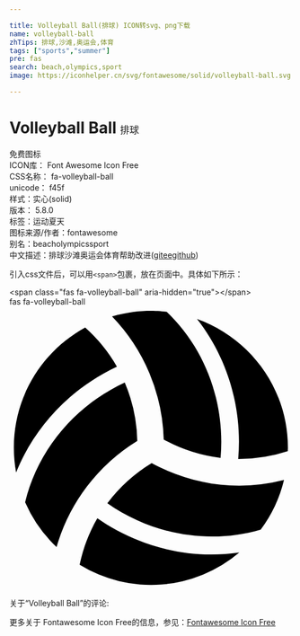 ```yaml
---

title: Volleyball Ball(排球) ICON转svg、png下载
name: volleyball-ball
zhTips: 排球,沙滩,奥运会,体育
tags: ["sports","summer"]
pre: fas
search: beach,olympics,sport
image: https://iconhelper.cn/svg/fontawesome/solid/volleyball-ball.svg

---
```


# Volleyball Ball  <small style="font-size: 60%;font-weight: 100">排球</small>


<div class="detail-page">
<p>
<span><span class="badge-success badge">免费图标</span> </span>
<br/>
<span>
ICON库：
<span class="badge-secondary badge">Font Awesome Icon Free</span> 
</span>
<br/>
<span>
CSS名称：
<span class="badge-secondary badge">fa-volleyball-ball</span> 
</span>
<br/>
<span>
unicode：
<span class="badge-secondary badge">f45f</span> 
<copy-btn content='f45f' btn-title=""></copy-btn>
<copy-btn :content='String.fromCodePoint(parseInt("f45f", 16))' btn-title="复制U"></copy-btn>
</span><br/><span>样式：<span class="badge-light badge">实心(solid)</span></span>
<br/>
<span>
版本：
<span class="badge-secondary badge">5.8.0</span> 
</span><br/><span>标签：<span class="badge-light badge"><router-link to="/tags/sports.html">运动</router-link></span><span class="badge-light badge"><router-link to="/tags/summer.html">夏天</router-link></span></span>
<br/>
<span>图标来源/作者：<span class="badge-light badge">fontawesome</span></span> 
<br/>
<span>别名：<span class="badge-light badge">beach</span><span class="badge-light badge">olympics</span><span class="badge-light badge">sport</span></span><br/><span class="zh-detail">中文描述：<span class="badge-primary badge">排球</span><span class="badge-primary badge">沙滩</span><span class="badge-primary badge">奥运会</span><span class="badge-primary badge">体育</span><span class="help-link"><span>帮助改进</span>(<a href="https://gitee.com/liuwave/icon-helper/edit/master/json/fontawesome/solid/volleyball-ball.json" target="_blank" rel="noopener noreferrer">gitee</a><a href="https://github.com/liuwave/icon-helper/edit/master/json/fontawesome/solid/volleyball-ball.json" target="_blank" rel="noopener noreferrer">github</a></span>)</span><br/>
</p>
</div>
<div class="alert alert-dark">
  <i class="fas fa-volleyball-ball fa-xs"></i>
  <i class="fas fa-volleyball-ball fa-sm"></i>
  <i class="fas fa-volleyball-ball fa-lg"></i>
  <i class="fas fa-volleyball-ball fa-2x"></i>
  <i class="fas fa-volleyball-ball fa-3x"></i>
  <i class="fas fa-volleyball-ball fa-5x"></i>
  <i class="fas fa-volleyball-ball fa-7x"></i>
</div>
<div>
  <p>引入css文件后，可以用<code>&lt;span&gt;</code>包裹，放在页面中。具体如下所示：    
  </p>
  <div class="alert alert-primary" style="font-size: 14px">
    &lt;span class="fas fa-volleyball-ball" aria-hidden="true"&gt;&lt;/span&gt;
    <copy-btn content='<span class="fas fa-volleyball-ball" aria-hidden="true"></span>'></copy-btn>
  </div>
  <div class="alert alert-secondary">
    <i class="fas fa-volleyball-ball"
    style="font-size: 24px"
    aria-hidden="true"></i> fas fa-volleyball-ball
    <copy-btn content="fas fa-volleyball-ball" btn-title="复制图标名称"></copy-btn>
  </div>
</div>
<div id="svg" class="svg-wrap">
<svg xmlns="http://www.w3.org/2000/svg" viewBox="0 0 512 512"><path d="M231.39 243.48a285.56 285.56 0 0 0-22.7-105.7c-90.8 42.4-157.5 122.4-180.3 216.8a249 249 0 0 0 56.9 81.1 333.87 333.87 0 0 1 146.1-192.2zm-36.9-134.4a284.23 284.23 0 0 0-57.4-70.7c-91 49.8-144.8 152.9-125 262.2 33.4-83.1 98.4-152 182.4-191.5zm187.6 165.1c8.6-99.8-27.3-197.5-97.5-264.4-14.7-1.7-51.6-5.5-98.9 8.5A333.87 333.87 0 0 1 279.19 241a285 285 0 0 0 102.9 33.18zm-124.7 9.5a286.33 286.33 0 0 0-80.2 72.6c82 57.3 184.5 75.1 277.5 47.8a247.15 247.15 0 0 0 42.2-89.9 336.1 336.1 0 0 1-80.9 10.4c-54.6-.1-108.9-14.1-158.6-40.9zm-98.3 99.7c-15.2 26-25.7 54.4-32.1 84.2a247.07 247.07 0 0 0 289-22.1c-112.9 16.1-203.3-24.8-256.9-62.1zm180.3-360.6c55.3 70.4 82.5 161.2 74.6 253.6a286.59 286.59 0 0 0 89.7-14.2c0-2 .3-4 .3-6 0-107.8-68.7-199.1-164.6-233.4z"/></svg>
</div>
<detail full-name='fa-volleyball-ball'></detail>
<div>
<p>关于“Volleyball Ball”的评论:</p>
</div>
<Vssue title="关于“Volleyball Ball”的评论" ></Vssue>    
<div><p>更多关于  Fontawesome Icon Free的信息，参见：<a target="_blank" href="https://iconhelper.cn/fontawesome.html">Fontawesome Icon Free</a>
</p></div>
